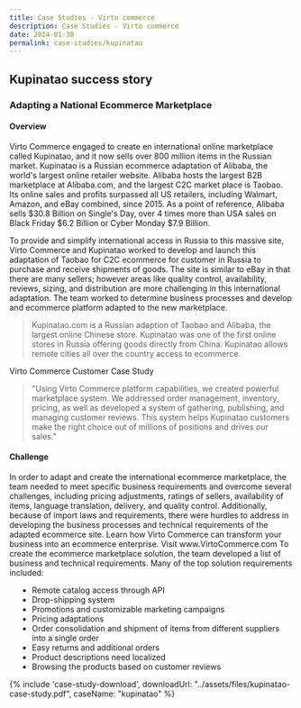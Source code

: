 ```yaml
---
title: Case Studies - Virto commerce
description: Case Studies - Virto commerce
date: 2014-01-30
permalink: case-studies/kupinatao
---
```

<div class="case-studies buffer-bot" ng-controller="caseStudyController">
    <div class="header bg-kupinatao">
        <div class="bg-container">
            <div class="inner">
                <h2>Kupinatao success story</h2>
            </div>
        </div>
    </div>
    <div class="body responsive">
        <div class="col-w">
            <div class="col __col-70">
                <h3>
                    Adapting a National Ecommerce Marketplace
                </h3>
                <h4>Overview</h4>
                <p>
                    Virto Commerce engaged to create en international online marketplace called Kupinatao, and it now sells over 800 million items in the Russian market. Kupinatao is a Russian ecommerce adaptation of Alibaba, the world's largest online retailer website. Alibaba hosts the largest B2B marketplace at Alibaba.com, and the largest C2C market place is Taobao. Its online sales and profits surpassed all US retailers, including Walmart, Amazon, and eBay combined, since 2015. As a point of reference, Alibaba sells $30.8 Billion on Single's Day, over 4 times more than USA sales on Black Friday $6.2 Billion or Cyber Monday $7.9 Billion.
                </p>
                <p>
                    To provide and simplify international access in Russia to this massive site, Virto Commerce and Kupinatao worked to develop and launch this adaptation of Taobao for C2C ecommerce for customer in Russia to purchase and receive shipments of goods. The site is similar to eBay in that there are many sellers; however areas like quality control, availability, reviews, sizing, and distribution are more challenging in this international adaptation. The team worked to determine business processes and develop and ecommerce platform adapted to the new marketplace.
                </p>
                <blockquote>
                    Kupinatao.com is a Russian adaption of Taobao and Alibaba, the largest online Chinese store. Kupinatao was one of the first online stores in Russia offering goods directly from China. Kupinatao allows remote cities all over the country access to ecommerce.
                </blockquote>
                <p class="text-gray">Virto Commerce Customer Case Study</p>
                <blockquote>
                    "Using Virto Commerce platform capabilities, we created powerful marketplace system. We addressed order management, inventory, pricing, as well as developed a system of gathering, publishing, and managing customer reviews. This system helps Kupinatao customers make the right choice out of millions of positions and drives our sales."
                </blockquote>
                <h4>Challenge</h4>
                <p>
                    In order to adapt and create the international ecommerce marketplace, the team needed to meet specific
                    business requirements and overcome several challenges, including pricing adjustments, ratings of sellers,
                    availability of items, language translation, delivery, and quality control. Additionally, because of import laws
                    and requirements, there were hurdles to address in developing the business processes and technical
                    requirements of the adapted ecommerce site. 
                    Learn how Virto Commerce can transform your business into an ecommerce enterprise. Visit www.VirtoCommerce.com
                    To create the ecommerce marketplace solution, the team developed a list of business and technical
                    requirements. Many of the top solution requirements included:
                </p>
                <ul style="padding-left: 40px;">
                    <li>Remote catalog access through API</li>
                    <li>Drop-shipping system</li>
                    <li>Promotions and customizable marketing campaigns</li>
                    <li>Pricing adaptations</li>
                    <li>Order consolidation and shipment of items from different suppliers into a single order</li>
                    <li>Easy returns and additional orders</li>
                    <li>Product descriptions need localized</li>
                    <li>Browsing the products based on customer reviews</li>
                </ul>
            </div>
            <div class="col __col-30">
                {% include 'case-study-download', downloadUrl: "../assets/files/kupinatao-case-study.pdf", caseName: "kupinatao" %}
            </div>
        </div>
    </div>
</div>
